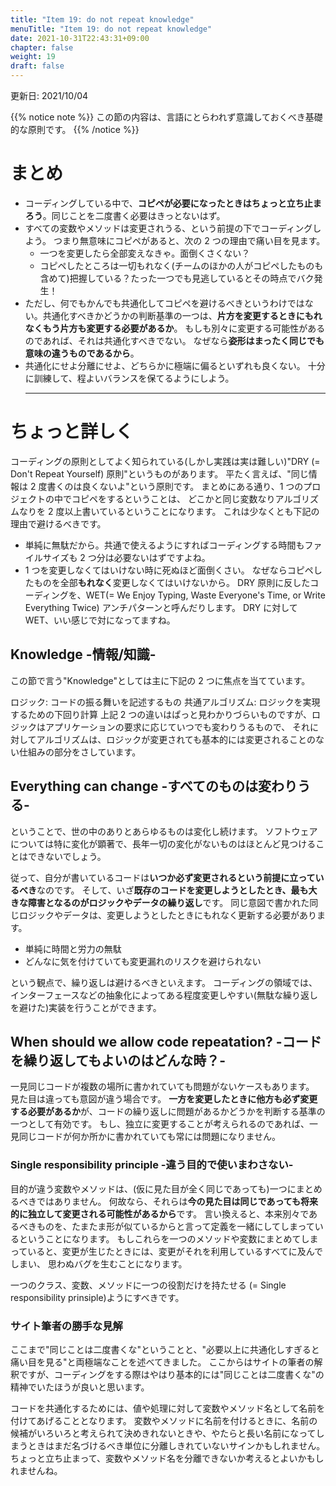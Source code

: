 ```yaml
---
title: "Item 19: do not repeat knowledge"
menuTitle: "Item 19: do not repeat knowledge"
date: 2021-10-31T22:43:31+09:00
chapter: false
weight: 19
draft: false
---
```


更新日: 2021/10/04

{{% notice note %}}
この節の内容は、言語にとらわれず意識しておくべき基礎的な原則です。
{{% /notice %}}

# まとめ

- コーディングしている中で、**コピペが必要になったときはちょっと立ち止まろう**。同じことを二度書く必要はきっとないはず。
- すべての変数やメソッドは変更されうる、という前提の下でコーディングしよう。 つまり無意味にコピペがあると、次の 2 つの理由で痛い目を見ます。
  - 一つを変更したら全部変えなきゃ。面倒くさくない？
  - コピペしたところは一切もれなく(チームのほかの人がコピペしたものも含めて)把握している？たった一つでも見逃しているとその時点でバク発生！
- ただし、何でもかんでも共通化してコピペを避けるべきというわけではない。共通化すべきかどうかの判断基準の一つは、**片方を変更するときにもれなくもう片方も変更する必要があるか**。
  もしも別々に変更する可能性があるのであれば、それは共通化すべきでない。 なぜなら**姿形はまったく同じでも意味の違うものであるから**。
- 共通化にせよ分離にせよ、どちらかに極端に偏るといずれも良くない。
  十分に訓練して、程よいバランスを保てるようにしよう。
  ***

# ちょっと詳しく

コーディングの原則としてよく知られている(しかし実践は実は難しい)"DRY (= Don't Repeat Yourself) 原則"というものがあります。
平たく言えば、"同じ情報は 2 度書くのは良くないよ"という原則です。
まとめにある通り、1 つのプロジェクトの中でコピペをするということは、 どこかと同じ変数なりアルゴリズムなりを 2 度以上書いているということになります。
これは少なくとも下記の理由で避けるべきです。

- 単純に無駄だから。共通で使えるようにすればコーディングする時間もファイルサイズも 2 つ分は必要ないはずですよね。
- 1 つを変更しなくてはいけない時に死ぬほど面倒くさい。
  なぜならコピペしたものを全部**もれなく**変更しなくてはいけないから。
  DRY 原則に反したコーディングを、WET(= We Enjoy Typing, Waste Everyone's Time, or Write Everything Twice) アンチパターンと呼んだりします。
  DRY に対して WET、いい感じで対になってますね。

## Knowledge -情報/知識-

この節で言う"Knowledge"としては主に下記の 2 つに焦点を当てています。

ロジック: コードの振る舞いを記述するもの
共通アルゴリズム: ロジックを実現するための下回り計算
上記 2 つの違いはぱっと見わかりづらいものですが、ロジックはアプリケーションの要求に応じていつでも変わりうるもので、 それに対してアルゴリズムは、ロジックが変更されても基本的には変更されることのない仕組みの部分をさしています。

## Everything can change -すべてのものは変わりうる-

ということで、世の中のありとあらゆるものは変化し続けます。
ソフトウェアについては特に変化が顕著で、長年一切の変化がないものはほとんど見つけることはできないでしょう。

従って、自分が書いているコードは**いつか必ず変更されるという前提に立っているべき**なのです。
そして、いざ**既存のコードを変更しようとしたとき、最も大きな障害となるのがロジックやデータの繰り返し**です。
同じ意図で書かれた同じロジックやデータは、変更しようとしたときにもれなく更新する必要があります。

- 単純に時間と労力の無駄
- どんなに気を付けていても変更漏れのリスクを避けられない

という観点で、繰り返しは避けるべきといえます。
コーディングの領域では、インターフェースなどの抽象化によってある程度変更しやすい(無駄な繰り返しを避けた)実装を行うことができます。

## When should we allow code repeatation? -コードを繰り返してもよいのはどんな時？-

一見同じコードが複数の場所に書かれていても問題がないケースもあります。
見た目は違っても意図が違う場合です。
**一方を変更したときに他方も必ず変更する必要があるか**が、コードの繰り返しに問題があるかどうかを判断する基準の一つとして有効です。
もし、独立に変更することが考えられるのであれば、一見同じコードが何か所かに書かれていても常には問題になりません。

### Single responsibility principle -違う目的で使いまわさない-

目的が違う変数やメソッドは、(仮に見た目が全く同じであっても)一つにまとめるべきではありません。
何故なら、それらは**今の見た目は同じであっても将来的に独立して変更される可能性があるから**です。
言い換えると、本来別々であるべきものを、たまたま形が似ているからと言って定義を一緒にしてしまっているということになります。
もしこれらを一つのメソッドや変数にまとめてしまっていると、変更が生じたときには、変更がそれを利用しているすべてに及んでしまい、 思わぬバグを生むことになります。

一つのクラス、変数、メソッドに一つの役割だけを持たせる (= Single responsibility prinsiple)ようにすべきです。

### サイト筆者の勝手な見解

ここまで"同じことは二度書くな"ということと、"必要以上に共通化しすぎると痛い目を見る"と両極端なことを述べてきました。
ここからはサイトの筆者の解釈ですが、コーディングをする際はやはり基本的には"同じことは二度書くな"の精神でいたほうが良いと思います。

コードを共通化するためには、値や処理に対して変数やメソッド名として名前を付けてあげることとなります。
変数やメソッドに名前を付けるときに、名前の候補がいろいろと考えられて決めきれないときや、やたらと長い名前になってしまうときはまだ名づけるべき単位に分離しきれていないサインかもしれません。 ちょっと立ち止まって、変数やメソッド名を分離できないか考えるとよいかもしれませんね。
